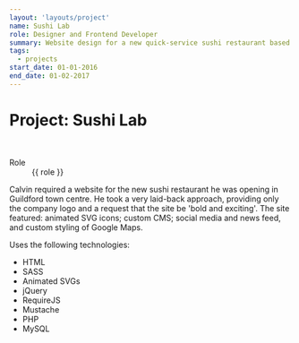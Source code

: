 ```yaml
---
layout: 'layouts/project'
name: Sushi Lab
role: Designer and Frontend Developer
summary: Website design for a new quick-service sushi restaurant based in Guildford.
tags:
  - projects
start_date: 01-01-2016
end_date: 01-02-2017
---
```


# Project: Sushi Lab

<div class="image-wrapper">
  <img class="project-image project-image--multiple" src="/assets/project-images/sushilab.png" alt="" role="presentation">
  <img class="project-image project-image--multiple" src="/assets/project-images/sushilab2.png" alt="" role="presentation">
</div>

<dl>
  <dt>Role</dt>
  <dd>{{ role }}</dd>
</dl>


Calvin required a website for the new sushi restaurant he was opening in Guildford town centre. He took a very laid-back approach, providing only the company logo and a request that the site be 'bold and exciting'. The site featured: animated SVG icons; custom CMS; social media and news feed, and custom styling of Google Maps.

Uses the following technologies:

- HTML
- SASS
- Animated SVGs
- jQuery
- RequireJS
- Mustache
- PHP
- MySQL
